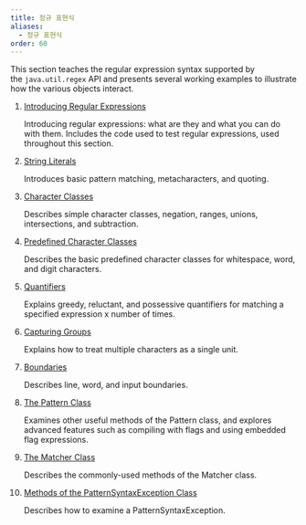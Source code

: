 ```yaml
---
title: 정규 표현식
aliases:
  - 정규 표현식
order: 60
---
```

This section teaches the regular expression syntax supported by the `java.util.regex` API and presents several working examples to illustrate how the various objects interact.

  

1. [Introducing Regular Expressions](https://dev.java/learn/regex/intro/)  
    
    Introducing regular expressions: what are they and what you can do with them. Includes the code used to test regular expressions, used throughout this section.
    
2. [String Literals](https://dev.java/learn/regex/string-literals/)  
    
    Introduces basic pattern matching, metacharacters, and quoting.
    
3. [Character Classes](https://dev.java/learn/regex/character-classes/)  
    
    Describes simple character classes, negation, ranges, unions, intersections, and subtraction.
    
4. [Predefined Character Classes](https://dev.java/learn/regex/predefined-character-classes/)  
    
    Describes the basic predefined character classes for whitespace, word, and digit characters.
    
5. [Quantifiers](https://dev.java/learn/regex/quantifiers/)  
    
    Explains greedy, reluctant, and possessive quantifiers for matching a specified expression x number of times.
    
6. [Capturing Groups](https://dev.java/learn/regex/groups/)  
    
    Explains how to treat multiple characters as a single unit.
    
7. [Boundaries](https://dev.java/learn/regex/boundary-matchers/)  
    
    Describes line, word, and input boundaries.
    
8. [The Pattern Class](https://dev.java/learn/regex/patterns/)  
    
    Examines other useful methods of the Pattern class, and explores advanced features such as compiling with flags and using embedded flag expressions.
    
9. [The Matcher Class](https://dev.java/learn/regex/matchers/)  
    
    Describes the commonly-used methods of the Matcher class.
    
10. [Methods of the PatternSyntaxException Class](https://dev.java/learn/regex/pattern-syntax-exception/)  
    
    Describes how to examine a PatternSyntaxException.